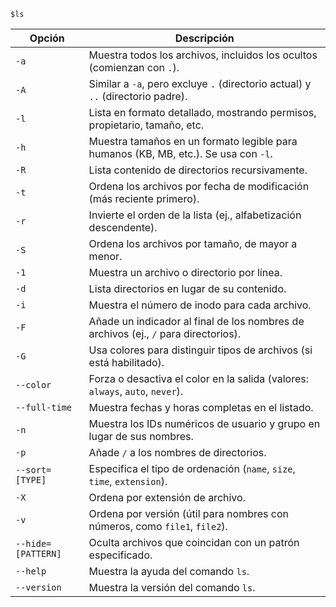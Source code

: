 ```
$ls
```

| Opción               | Descripción                                                   |
|----------------------|---------------------------------------------------------------|
| `-a`                | Muestra todos los archivos, incluidos los ocultos (comienzan con `.`). |
| `-A`                | Similar a `-a`, pero excluye `.` (directorio actual) y `..` (directorio padre). |
| `-l`                | Lista en formato detallado, mostrando permisos, propietario, tamaño, etc. |
| `-h`                | Muestra tamaños en un formato legible para humanos (KB, MB, etc.). Se usa con `-l`. |
| `-R`                | Lista contenido de directorios recursivamente. |
| `-t`                | Ordena los archivos por fecha de modificación (más reciente primero). |
| `-r`                | Invierte el orden de la lista (ej., alfabetización descendente). |
| `-S`                | Ordena los archivos por tamaño, de mayor a menor. |
| `-1`                | Muestra un archivo o directorio por línea. |
| `-d`                | Lista directorios en lugar de su contenido. |
| `-i`                | Muestra el número de inodo para cada archivo. |
| `-F`                | Añade un indicador al final de los nombres de archivos (ej., `/` para directorios). |
| `-G`                | Usa colores para distinguir tipos de archivos (si está habilitado). |
| `--color`           | Forza o desactiva el color en la salida (valores: `always`, `auto`, `never`). |
| `--full-time`       | Muestra fechas y horas completas en el listado. |
| `-n`                | Muestra los IDs numéricos de usuario y grupo en lugar de sus nombres. |
| `-p`                | Añade `/` a los nombres de directorios. |
| `--sort=[TYPE]`     | Especifica el tipo de ordenación (`name`, `size`, `time`, `extension`). |
| `-X`                | Ordena por extensión de archivo. |
| `-v`                | Ordena por versión (útil para nombres con números, como `file1`, `file2`). |
| `--hide=[PATTERN]`  | Oculta archivos que coincidan con un patrón especificado. |
| `--help`            | Muestra la ayuda del comando `ls`. |
| `--version`         | Muestra la versión del comando `ls`. |
